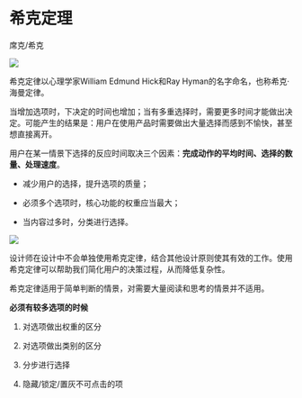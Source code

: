 # 希克定理

席克/希克

![](https://image.yunyingpai.com/wp/2021/11/SvqqzkG1pkUdsRMDFJJo.png)

希克定律以心理学家William Edmund Hick和Ray Hyman的名字命名，也称希克·海曼定律。

当增加选项时，下决定的时间也增加；当有多重选择时，需要更多时间才能做出决定。可能产生的结果是：用户在使用产品时需要做出大量选择而感到不愉快，甚至想直接离开。

用户在某一情景下选择的反应时间取决三个因素：**完成动作的平均时间、选择的数量、处理速度**。

*   减少用户的选择，提升选项的质量；

*   必须多个选项时，核心功能的权重应当最大；

*   当内容过多时，分类进行选择。

![](https://image.yunyingpai.com/wp/2021/11/zhHuWOnn6IxTQS6lno0o.png)

设计师在设计中不会单独使用希克定律，结合其他设计原则使其有效的工作。使用希克定律可以帮助我们简化用户的决策过程，从而降低复杂性。

希克定律适用于简单判断的情景，对需要大量阅读和思考的情景并不适用。

**必须有较多选项的时候**

1.  对选项做出权重的区分

2.  对选项做出类别的区分

3.  分步进行选择

4.  隐藏/锁定/置灰不可点击的项
